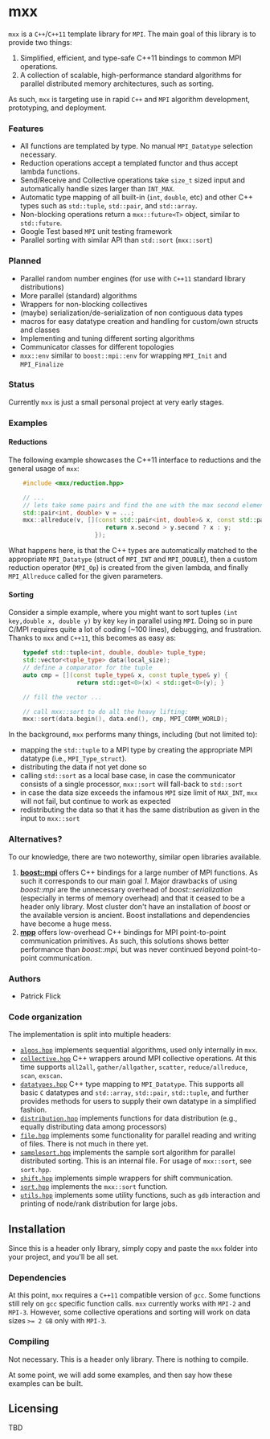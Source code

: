 mxx
===

`mxx` is a `C++`/`C++11` template library for `MPI`. The main goal of this
library is to provide two things:

1. Simplified, efficient, and type-safe C++11 bindings to common MPI operations.
2. A collection of scalable, high-performance standard algorithms for parallel
   distributed memory architectures, such as sorting.

As such, `mxx` is targeting use in rapid `C++` and `MPI` algorithm
development, prototyping, and deployment.

### Features


-  All functions are templated by type. No manual `MPI_Datatype` selection
   necessary.
-  Reduction operations accept a templated functor and thus accept lambda
   functions.
-  Send/Receive and Collective operations take `size_t` sized input and
   automatically handle sizes larger than `INT_MAX`.
-  Automatic type mapping of all built-in (`int`, `double`, etc) and other
   C++ types such as `std::tuple`, `std::pair`, and `std::array`.
-  Non-blocking operations return a `mxx::future<T>` object, similar to
   `std::future`.
-  Google Test based `MPI` unit testing framework
-  Parallel sorting with similar API than `std::sort` (`mxx::sort`)

### Planned

- Parallel random number engines (for use with `C++11` standard library distributions)
- More parallel (standard) algorithms
- Wrappers for non-blocking collectives
- (maybe) serialization/de-serialization of non contiguous data types
- macros for easy datatype creation and handling for custom/own structs and classes
- Implementing and tuning different sorting algorithms
- Communicator classes for different topologies
- `mxx::env` similar to `boost::mpi::env` for wrapping `MPI_Init` and `MPI_Finalize`

### Status

Currently `mxx` is just a small personal project at very early stages.

### Examples

#### Reductions

The following example showcases the C++11 interface to reductions and
the general usage of `mxx`:

```c++
    #include <mxx/reduction.hpp>

    // ...
    // lets take some pairs and find the one with the max second element
    std::pair<int, double> v = ...;
    mxx::allreduce(v, [](const std::pair<int, double>& x, const std::pair<int, double>& y){
                           return x.second > y.second ? x : y;
                        });
```
What happens here, is that the C++ types are automatically matched to the
appropriate `MPI_Datatype` (struct of `MPI_INT` and `MPI_DOUBLE`),
then a custom reduction operator (`MPI_Op`) is created from
the given lambda, and finally `MPI_Allreduce` called for the given parameters.

#### Sorting

Consider a simple example, where you might want to sort tuples `(int key,double
x, double y)` by key `key` in parallel using `MPI`. Doing so in pure C/MPI
requires quite a lot of coding (~100 lines), debugging, and frustration. Thanks
to `mxx` and `C++11`, this becomes as easy as:

```c++
    typedef std::tuple<int, double, double> tuple_type;
    std::vector<tuple_type> data(local_size);
    // define a comparator for the tuple
    auto cmp = [](const tuple_type& x, const tuple_type& y) {
                   return std::get<0>(x) < std::get<0>(y); }

    // fill the vector ...

    // call mxx::sort to do all the heavy lifting:
    mxx::sort(data.begin(), data.end(), cmp, MPI_COMM_WORLD);
```

In the background, `mxx` performs many things, including (but not limited to):

- mapping the `std::tuple` to a MPI type by creating the appropriate MPI
  datatype (i.e., `MPI_Type_struct`).
- distributing the data if not yet done so
- calling `std::sort` as a local base case, in case the communicator consists of a
  single processor, `mxx::sort` will fall-back to `std::sort`
- in case the data size exceeds the infamous `MPI` size limit of `MAX_INT`,
  `mxx` will not fail, but continue to work as expected
- redistributing the data so that it has the same distribution as given in the
  input to `mxx::sort`


### Alternatives?

To our knowledge, there are two noteworthy, similar open libraries available.

1. [**boost::mpi**](https://github.com/boostorg/mpi) offers C++ bindings for a
   large number of MPI functions. As such it corresponds to our main goal *1*.
   Major drawbacks of using *boost::mpi* are the unnecessary overhead of
   *boost::serialization* (especially in terms of memory overhead) and that it
   ceased to be a header only library. Most cluster don't have an installation
   of  *boost* or the available version is ancient. Boost installations and
   dependencies have become a huge mess.
2. [**mpp**](https://github.com/motonacciu/mpp) offers low-overhead C++ bindings
   for MPI point-to-point communication primitives. As such, this solutions
   shows better performance than *boost::mpi*, but was never continued beyond
   point-to-point communication.

### Authors

- Patrick Flick

### Code organization

The implementation is split into multiple headers:

- [`algos.hpp`](algos.hpp) implements sequential algorithms, used only
  internally in `mxx`.
- [`collective.hpp`](collective.hpp) C++ wrappers around MPI collective
  operations. At this time supports `all2all`, `gather/allgather`,
  `scatter`, `reduce/allreduce`, `scan`, `exscan`.
- [`datatypes.hpp`](datatypes.hpp) C++ type mapping to `MPI_Datatype`. This
  supports all basic `C` datatypes and `std::array`, `std::pair`, `std::tuple`,
  and further provides methods for users to supply their own datatype in a
  simplified fashion.
- [`distribution.hpp`](distribution.hpp) implements functions for data
  distribution (e.g., equally distributing data among processors)
- [`file.hpp`](file.hpp) implements some functionality for parallel reading and
  writing of files. There is not much in there yet.
- [`samplesort.hpp`](samplesort.hpp) implements the sample sort algorithm for
  parallel distributed sorting. This is an internal file. For usage of
  `mxx::sort`, see `sort.hpp`.
- [`shift.hpp`](shift.hpp) implements simple wrappers for shift communication.
- [`sort.hpp`](sort.hpp) implements the `mxx::sort` function.
- [`utils.hpp`](utils.hpp) implements some utility functions, such as `gdb`
  interaction and printing of node/rank distribution for large jobs.


## Installation

Since this is a header only library, simply copy and paste the `mxx` folder into
your project, and you'll be all set.

### Dependencies

At this point, `mxx` requires a `C++11` compatible version of `gcc`. Some
functions still rely on `gcc` specific function calls. `mxx` currently works
with `MPI-2` and `MPI-3`. However, some collective operations and sorting will
work on data sizes `>= 2 GB` only with `MPI-3`.

### Compiling

Not necessary. This is a header only library. There is nothing to compile.

At some point, we will add some examples, and then say how these examples can be
built.

## Licensing

TBD
